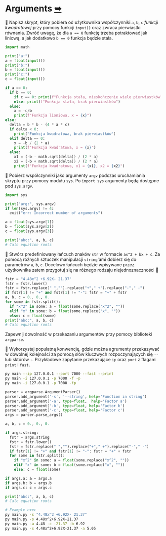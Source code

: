 # Arguments [➥](./readme.md)

🥉 Napisz skrypt, który pobiera od użytkownika współczynniki `a`, `b`, `c` _funkcji kwadratowej_ przy pomocy funkcji `input()` oraz zwraca pierwiastki równania. Zwróć uwagę, że dla `a == 0` funkcję trzeba potraktować jak liniową, a jak dodatkowo `b == 0` funkcja będzie stała.

```py
import math

print("a:")
a = float(input())
print("b:")
b = float(input())
print("c:")
c = float(input())

if a == 0:
  if b == 0:
    if c == 0: print(f"Funkcja stała, nieskończenie wiele pierwiastków")
    else: print(f"Funkcja stała, brak pierwiastków")
  else:
    x = -c/b
    print(f"Funkcja lioniowa, x = {x}")
else:
  delta = b * b - (4 * a * c)
  if delta < 0:
    print("Funkcja kwadratowa, brak pierwiastków")
  elif delta == 0:
    x = -b / (2 * a)
    print(f"Funkcja kwadratowa, x = {x}")
  else:
    x1 = (-b - math.sqrt(delta)) / (2 * a)
    x2 = (-b + math.sqrt(delta)) / (2 * a)
    print(f"Funkcja kwadratowa, x1 = {x1}, x2 = {x2}")
```

🥉 Pobierz współczynniki jako argumenty `argv` podczas uruchamiania skryptu przy pomocy modułu `sys`. Po `import sys` argumenty będą dostępne pod `sys.argv`.

```py
import sys

print("arg:", sys.argv)
if len(sys.argv) != 4:
  exit("err: Incorrect number of arguments")

a = float(sys.argv[1])
b = float(sys.argv[2])
c = float(sys.argv[3])

print("abc:", a, b, c)
# Calc equation roots
```

🥈 Stwórz predefiniowany łańcuch znaków `str` w formacie `ax^2 + bx + c`. Za pomocą różnych sztuczek manipulacji `string`'ami dobierz się do parametrów `a`, `b`, `c`. Docelowo łańcuch będzie wpisywane przez użytkownika zatem przygotuj się na różnego rodzaju niejednoznaczności 🥳

```py
fstr = "4.48x^2 +6.92X- 21.37"
fstr = fstr.lower()
fstr = fstr.replace(" ","").replace("+"," +").replace("-"," -")
if fstr[1] != "+" and fstr[1] != "-": fstr = "+" + fstr
a, b, c = 0., 0., 0.
for some in fstr.split():
  if "x^2" in some: a = float(some.replace("x^2", ""))
  elif "x" in some: b = float(some.replace("x", ""))
  else: c = float(some)
print("abc:", a, b, c)
# Calc equation roots
```

Zapewnij dowolność w przekazaniu argumentów przy pomocy biblioteki `argparse`.

🥇 Wykorzystaj populatną konwencję, gdzie można agrumenty przekazywać w dowolnej kolejności za pomocą słów kluczwych rozpoczynających się `--` lub sktórów `-`. Przykładowe zapytanie przekazujące `ip` oraz `port` z flagami `print` i `fast`.

```bash
py main --ip 127.0.0.1 --port 7000 --fast --print
py main -i 127.0.0.1 -p 7000 -f -p
py main -i 127.0.0.1 -p 7000 -fp
```

```py
parser = argparse.ArgumentParser()
parser.add_argument('-s', '--string', help='Function in string')
parser.add_argument('-a', type=float,  help='Factor a')
parser.add_argument('-b', type=float, help='Factor b')
parser.add_argument('-c', type=float, help='Factor c')
args = parser.parse_args()

a, b, c = 0., 0., 0.

if args.string:
  fstr = args.string
  fstr = fstr.lower()
  fstr = fstr.replace(" ","").replace("+"," +").replace("-"," -")
  if fstr[1] != "+" and fstr[1] != "-": fstr = "+" + fstr
  for some in fstr.split():
    if "x^2" in some: a = float(some.replace("x^2", ""))
    elif "x" in some: b = float(some.replace("x", ""))
    else: c = float(some)

if args.a: a = args.a
if args.b: b = args.b
if args.c: c = args.c

print("abc:", a, b, c)
# Calc equation roots
```

```bash
# Example exec
py main.py -s "4.48x^2 +6.92X- 21.37"
py main.py -s 4.48x^2+6.92X-21.37
py main.py -a 4.48 -c -21.37 -b 6.92
py main.py -s 4.48x^2+6.92X-21.37 -a 5.05
```